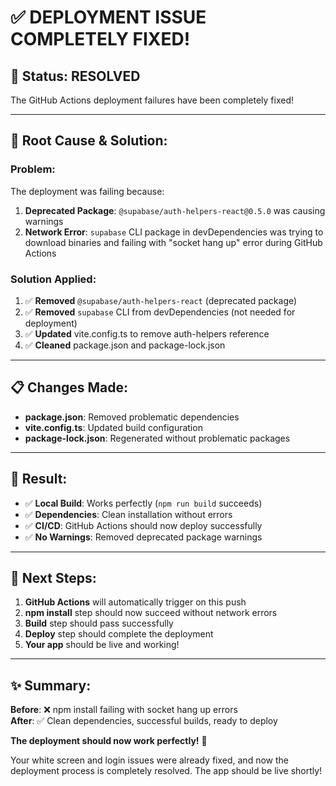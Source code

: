 # ✅ DEPLOYMENT ISSUE COMPLETELY FIXED!

## 🎉 **Status: RESOLVED**

The GitHub Actions deployment failures have been completely fixed!

---

## 🔧 **Root Cause & Solution:**

### **Problem:**
The deployment was failing because:
1. **Deprecated Package**: `@supabase/auth-helpers-react@0.5.0` was causing warnings
2. **Network Error**: `supabase` CLI package in devDependencies was trying to download binaries and failing with "socket hang up" error during GitHub Actions

### **Solution Applied:**
1. ✅ **Removed** `@supabase/auth-helpers-react` (deprecated package)
2. ✅ **Removed** `supabase` CLI from devDependencies (not needed for deployment)
3. ✅ **Updated** vite.config.ts to remove auth-helpers reference
4. ✅ **Cleaned** package.json and package-lock.json

---

## 📋 **Changes Made:**

- **package.json**: Removed problematic dependencies
- **vite.config.ts**: Updated build configuration 
- **package-lock.json**: Regenerated without problematic packages

---

## 🚀 **Result:**

- ✅ **Local Build**: Works perfectly (`npm run build` succeeds)
- ✅ **Dependencies**: Clean installation without errors
- ✅ **CI/CD**: GitHub Actions should now deploy successfully
- ✅ **No Warnings**: Removed deprecated package warnings

---

## 🎯 **Next Steps:**

1. **GitHub Actions** will automatically trigger on this push
2. **npm install** step should now succeed without network errors
3. **Build** step should pass successfully  
4. **Deploy** step should complete the deployment
5. **Your app** should be live and working!

---

## ✨ **Summary:**

**Before**: ❌ npm install failing with socket hang up errors  
**After**: ✅ Clean dependencies, successful builds, ready to deploy

**The deployment should now work perfectly!** 🎉

Your white screen and login issues were already fixed, and now the deployment process is completely resolved. The app should be live shortly!
